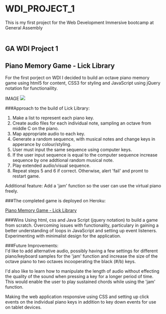 # WDI_PROJECT_1
This is my first project for the Web Development Immersive bootcamp at General Assembly
<br>
<br>

## GA WDI Project 1
 
## Piano Memory Game - Lick Library

For the first porject on WDI I decided to build an octave piano memory game using html5 for content, CSS3 for styling and JavaScript using jQuery notation for functionaility.

IMAGE
![](http://i.imgur.com/tWadKS9.png)


###Approach to the build of Lick Library: <br>
1. Make a list to represent each piano key. <br>
2. Create audio files for each individual note, sampling an octave from middle C on the piano.<br>
3. Map appropriate audio to each key.<br>
4. Generate a random sequence, with musical notes and change keys in apperance by colour/styling.<br>
5. User must input the same sequence using computer keys.<br>
6. If the user input sequence is equal to the computer sequence increase sequence by one addtional random musical note.<br>
7. Play extended audio/visual sequence.
8. Repeat steps 5 and 6 if correct. Otherwise, alert 'fail' and promt to restart game.

Additional feature: Add a 'jam' function so the user can use the virtual piano freely.

###The completed game is deployed on Heroku:

[Piano Memory Game - Lick Library](https://sheltered-dawn-39871.herokuapp.com/)

###Wins
Using html, css and Java Script (jquery notation) to build a game from scratch.
Overcoming issues with functionality, particulary in gaining a better understanding of loops in JavaScript and setting up event listeners.
Experimenting with minimalist design for the application.

###Future Improvements: <br>
I'd like to add alternative audio, possibly having a few settings for different piano/keyboard samples for the 'jam' function and increase the size of the octave piano to two octaves incooperating the black (#/b) keys.

I'd also like to learn how to manipulate the length of audio without effecting the quality of the sound when pressing a key for a longer period of time. This would enable the user to play sustained chords while using the 'jam' function.

Making the web application responsive using CSS and setting up click events on the individual piano keys in addition to key down events for use on tablet devices.

